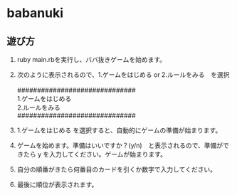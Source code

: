 # babanuki
## 遊び方
1. ruby main.rbを実行し、ババ抜きゲームを始めます。
2. 次のように表示されるので、1.ゲームをはじめる or 2.ルールをみる　を選択<br><br>
##############################<br>
1.ゲームをはじめる<br>
2.ルールをみる<br>
##############################

3. 1.ゲームをはじめる を選択すると、自動的にゲームの準備が始まります。
4. ゲームを始めます。準備はいいですか？(y/n)　と表示されるので、準備ができたら y を入力してください。ゲームが始まります。
5. 自分の順番がきたら何番目のカードを引くか数字で入力してください。
6. 最後に順位が表示されます。
